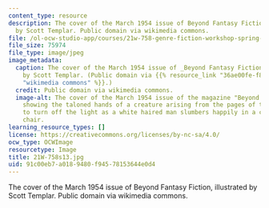 ```yaml
---
content_type: resource
description: The cover of the March 1954 issue of Beyond Fantasy Fiction, illustrated
  by Scott Templar. Public domain via wikimedia commons.
file: /ol-ocw-studio-app/courses/21w-758-genre-fiction-workshop-spring-2013/91c00eb7a0189480f94578153644e0d4_21W-758s13.jpg
file_size: 75974
file_type: image/jpeg
image_metadata:
  caption: The cover of the March 1954 issue of _Beyond Fantasy Fiction_, illustrated
    by Scott Templar. (Public domain via {{% resource_link "36ae00fe-f88a-4421-b3d7-20ac0fb173d6"
    "wikimedia commons" %}}.)
  credit: Public domain via wikimedia commons.
  image-alt: The cover of the March 1954 issue of the magazine "Beyond Fantasy Fiction,"
    showing the taloned hands of a creature arising from the pages of the book "Demonology,"
    to turn off the light as a white haired man slumbers happily in a carved wooden
    chair.
learning_resource_types: []
license: https://creativecommons.org/licenses/by-nc-sa/4.0/
ocw_type: OCWImage
resourcetype: Image
title: 21W-758s13.jpg
uid: 91c00eb7-a018-9480-f945-78153644e0d4
---
```

The cover of the March 1954 issue of Beyond Fantasy Fiction, illustrated by Scott Templar. Public domain via wikimedia commons.